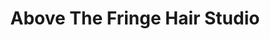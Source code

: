 ---
title: "Above The Fringe Hair Studio"
url: /cincinnati/above-the-fringe-hair-studio/
shop: Friseur
---